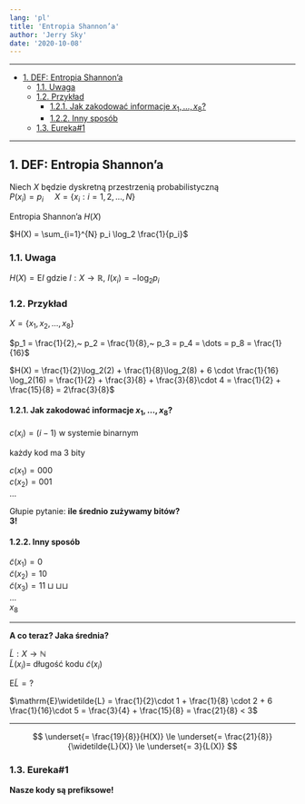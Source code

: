 ```yaml
---
lang: 'pl'
title: 'Entropia Shannon’a'
author: 'Jerry Sky'
date: '2020-10-08'
---
```


---

- [1. DEF: Entropia Shannon’a](#1-def-entropia-shannona)
    - [1.1. Uwaga](#11-uwaga)
    - [1.2. Przykład](#12-przykład)
        - [1.2.1. Jak zakodować informacje $x_1, \dots, x_8$?](#121-jak-zakodować-informacje-x_1-dots-x_8)
        - [1.2.2. Inny sposób](#122-inny-sposób)
    - [1.3. Eureka#1](#13-eureka1)

---

## 1. DEF: Entropia Shannon’a

Niech $X$ będzie dyskretną przestrzenią probabilistyczną\
$P(x_i) = p_i ~~~~~ X = \{x_i: i=1,2,\dots,N\}$

Entropia Shannon’a $H(X)$

$H(X) = \sum_{i=1}^{N} p_i \log_2 \frac{1}{p_i}$

### 1.1. Uwaga
$H(X) = \mathrm{E}I$ gdzie $I: X\to \mathbb{R}$, $I(x_i) = -\log_2 p_i$

### 1.2. Przykład

$X = \{x_1, x_2, \dots, x_8\}$

$p_1 = \frac{1}{2},~ p_2 = \frac{1}{8},~ p_3 = p_4 = \dots = p_8 = \frac{1}{16}$

$H(X) = \frac{1}{2}\log_2(2) + \frac{1}{8}\log_2(8) + 6 \cdot \frac{1}{16} \log_2(16) = \frac{1}{2} + \frac{3}{8} + \frac{3}{8}\cdot 4 = \frac{1}{2} + \frac{15}{8} = 2\frac{3}{8}$


#### 1.2.1. Jak zakodować informacje $x_1, \dots, x_8$?

$c(x_i) = (i-1)$ w systemie binarnym

każdy kod ma 3 bity

$c(x_1) = 000$\
$c(x_2) = 001$\
$\dots$

Głupie pytanie: **ile średnio zużywamy bitów?**\
**3!**

#### 1.2.2. Inny sposób

$\widetilde{c}(x_1) = 0$\
$\widetilde{c}(x_2) = 10$\
$\widetilde{c}(x_3) = 11\sqcup\sqcup\sqcup$\
$\dots$\
$x_8$

---
**A co teraz? Jaka średnia?**

$\widetilde{L}: X \to \mathbb{N}$\
$\widetilde{L}(x_i) =$ długość kodu $\widetilde{c}(x_i)$

$\mathrm{E}\widetilde{L} = ?$

$\mathrm{E}\widetilde{L} = \frac{1}{2}\cdot 1 + \frac{1}{8} \cdot 2 + 6 \frac{1}{16}\cdot 5 = \frac{3}{4} + \frac{15}{8} = \frac{21}{8} < 3$

---

$$
\underset{= \frac{19}{8}}{H(X)} \le \underset{= \frac{21}{8}}{\widetilde{L}(X)} \le \underset{= 3}{L(X)}
$$

### 1.3. Eureka#1
**Nasze kody są prefiksowe!**
